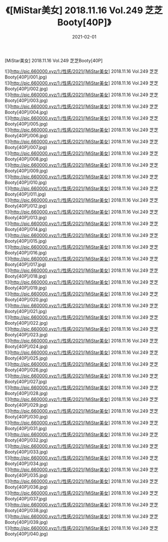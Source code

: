 ﻿---
layout: post
title:  《[MiStar美女] 2018.11.16 Vol.249 芝芝Booty[40P]》
date:   2021-02-01
img: http://pic.660000.xyz/1:/性感/2021/[MiStar美女] 2018.11.16 Vol.249 芝芝Booty[40P]/000.jpg
categories: [美女, 清纯, 唯美]
---

[MiStar美女] 2018.11.16 Vol.249 芝芝Booty[40P]

  ![](http://pic.660000.xyz/1:/性感/2021/[MiStar美女] 2018.11.16 Vol.249 芝芝Booty[40P]/001.jpg) <br> ![](http://pic.660000.xyz/1:/性感/2021/[MiStar美女] 2018.11.16 Vol.249 芝芝Booty[40P]/002.jpg) <br> ![](http://pic.660000.xyz/1:/性感/2021/[MiStar美女] 2018.11.16 Vol.249 芝芝Booty[40P]/003.jpg) <br> ![](http://pic.660000.xyz/1:/性感/2021/[MiStar美女] 2018.11.16 Vol.249 芝芝Booty[40P]/004.jpg) <br> ![](http://pic.660000.xyz/1:/性感/2021/[MiStar美女] 2018.11.16 Vol.249 芝芝Booty[40P]/005.jpg) <br> ![](http://pic.660000.xyz/1:/性感/2021/[MiStar美女] 2018.11.16 Vol.249 芝芝Booty[40P]/006.jpg) <br> ![](http://pic.660000.xyz/1:/性感/2021/[MiStar美女] 2018.11.16 Vol.249 芝芝Booty[40P]/007.jpg) <br> ![](http://pic.660000.xyz/1:/性感/2021/[MiStar美女] 2018.11.16 Vol.249 芝芝Booty[40P]/008.jpg) <br> ![](http://pic.660000.xyz/1:/性感/2021/[MiStar美女] 2018.11.16 Vol.249 芝芝Booty[40P]/009.jpg) <br> ![](http://pic.660000.xyz/1:/性感/2021/[MiStar美女] 2018.11.16 Vol.249 芝芝Booty[40P]/010.jpg) <br> ![](http://pic.660000.xyz/1:/性感/2021/[MiStar美女] 2018.11.16 Vol.249 芝芝Booty[40P]/011.jpg) <br> ![](http://pic.660000.xyz/1:/性感/2021/[MiStar美女] 2018.11.16 Vol.249 芝芝Booty[40P]/012.jpg) <br> ![](http://pic.660000.xyz/1:/性感/2021/[MiStar美女] 2018.11.16 Vol.249 芝芝Booty[40P]/013.jpg) <br> ![](http://pic.660000.xyz/1:/性感/2021/[MiStar美女] 2018.11.16 Vol.249 芝芝Booty[40P]/014.jpg) <br> ![](http://pic.660000.xyz/1:/性感/2021/[MiStar美女] 2018.11.16 Vol.249 芝芝Booty[40P]/015.jpg) <br> ![](http://pic.660000.xyz/1:/性感/2021/[MiStar美女] 2018.11.16 Vol.249 芝芝Booty[40P]/016.jpg) <br> ![](http://pic.660000.xyz/1:/性感/2021/[MiStar美女] 2018.11.16 Vol.249 芝芝Booty[40P]/017.jpg) <br> ![](http://pic.660000.xyz/1:/性感/2021/[MiStar美女] 2018.11.16 Vol.249 芝芝Booty[40P]/018.jpg) <br> ![](http://pic.660000.xyz/1:/性感/2021/[MiStar美女] 2018.11.16 Vol.249 芝芝Booty[40P]/019.jpg) <br> ![](http://pic.660000.xyz/1:/性感/2021/[MiStar美女] 2018.11.16 Vol.249 芝芝Booty[40P]/020.jpg) <br> ![](http://pic.660000.xyz/1:/性感/2021/[MiStar美女] 2018.11.16 Vol.249 芝芝Booty[40P]/021.jpg) <br> ![](http://pic.660000.xyz/1:/性感/2021/[MiStar美女] 2018.11.16 Vol.249 芝芝Booty[40P]/022.jpg) <br> ![](http://pic.660000.xyz/1:/性感/2021/[MiStar美女] 2018.11.16 Vol.249 芝芝Booty[40P]/023.jpg) <br> ![](http://pic.660000.xyz/1:/性感/2021/[MiStar美女] 2018.11.16 Vol.249 芝芝Booty[40P]/024.jpg) <br> ![](http://pic.660000.xyz/1:/性感/2021/[MiStar美女] 2018.11.16 Vol.249 芝芝Booty[40P]/025.jpg) <br> ![](http://pic.660000.xyz/1:/性感/2021/[MiStar美女] 2018.11.16 Vol.249 芝芝Booty[40P]/026.jpg) <br> ![](http://pic.660000.xyz/1:/性感/2021/[MiStar美女] 2018.11.16 Vol.249 芝芝Booty[40P]/027.jpg) <br> ![](http://pic.660000.xyz/1:/性感/2021/[MiStar美女] 2018.11.16 Vol.249 芝芝Booty[40P]/028.jpg) <br> ![](http://pic.660000.xyz/1:/性感/2021/[MiStar美女] 2018.11.16 Vol.249 芝芝Booty[40P]/029.jpg) <br> ![](http://pic.660000.xyz/1:/性感/2021/[MiStar美女] 2018.11.16 Vol.249 芝芝Booty[40P]/030.jpg) <br> ![](http://pic.660000.xyz/1:/性感/2021/[MiStar美女] 2018.11.16 Vol.249 芝芝Booty[40P]/031.jpg) <br> ![](http://pic.660000.xyz/1:/性感/2021/[MiStar美女] 2018.11.16 Vol.249 芝芝Booty[40P]/032.jpg) <br> ![](http://pic.660000.xyz/1:/性感/2021/[MiStar美女] 2018.11.16 Vol.249 芝芝Booty[40P]/033.jpg) <br> ![](http://pic.660000.xyz/1:/性感/2021/[MiStar美女] 2018.11.16 Vol.249 芝芝Booty[40P]/034.jpg) <br> ![](http://pic.660000.xyz/1:/性感/2021/[MiStar美女] 2018.11.16 Vol.249 芝芝Booty[40P]/035.jpg) <br> ![](http://pic.660000.xyz/1:/性感/2021/[MiStar美女] 2018.11.16 Vol.249 芝芝Booty[40P]/036.jpg) <br> ![](http://pic.660000.xyz/1:/性感/2021/[MiStar美女] 2018.11.16 Vol.249 芝芝Booty[40P]/037.jpg) <br> ![](http://pic.660000.xyz/1:/性感/2021/[MiStar美女] 2018.11.16 Vol.249 芝芝Booty[40P]/038.jpg) <br> ![](http://pic.660000.xyz/1:/性感/2021/[MiStar美女] 2018.11.16 Vol.249 芝芝Booty[40P]/039.jpg) <br> ![](http://pic.660000.xyz/1:/性感/2021/[MiStar美女] 2018.11.16 Vol.249 芝芝Booty[40P]/040.jpg) <br>